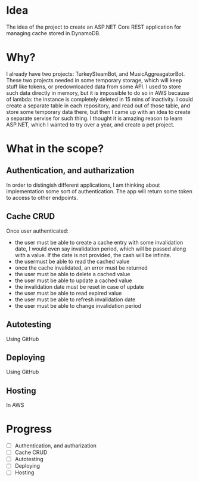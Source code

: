 # Idea
The idea of the project to create an ASP.NET Core REST application for managing cache stored in DynamoDB.

# Why?
I already have two projects: TurkeySteamBot, and MusicAggreagatorBot. These two projects needed in some temporary storage, which will keep stuff like tokens, or predownloaded data from some API. I used to store such data directly in memory, but it is impossible to do so in AWS because of lambda: the instance is completely deleted in 15 mins of inactivity. I could create a separate table in each repository, and read out of those table, and store some temporary data there, but then I came up with an idea to create a separate servise for such thing. I thought it is amazing reason to learn ASP.NET, which I wanted to try over a year, and create a pet project.

# What in the scope?
## Authentication, and autharization
In order to distingish different applications, I am thinking about implementation some sort of authentication. The app will return some token to access to other endpoints.

## Cache CRUD
Once user authenticated: 
- the user must be able to create a cache entry with some invalidation date, I would even say invalidation period, which will be passed along with a value. If the date is not provided, the cash will be infinite. 
- the usermust be able to read the cached value
- once the cache invalidated, an error must be returned
- the user must be able to delete a cached value
- the user must be able to update a cached value
- the invalidation date must be reset in case of update
- the user must be able to read expired value
- the user must be able to refresh invalidation date
- the user must be able to change invalidation period

## Autotesting
Using GitHub

## Deploying
Using GitHub

## Hosting
In AWS

# Progress
- [ ] Authentication, and autharization
- [ ] Cache CRUD
- [ ] Autotesting
- [ ] Deploying
- [ ] Hosting